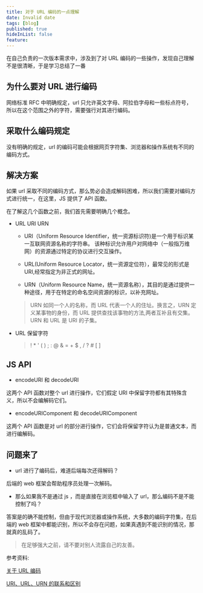 ```yaml
---
title: 对于 URL 编码的一点理解
date: Invalid date
tags: [blog]
published: true
hideInList: false
feature: 
---
```



在自己负责的一次版本需求中，涉及到了对 URL 编码的一些操作，发现自己理解不是很清晰，于是学习总结了一番

## 为什么要对 URL 进行编码

网络标准 RFC 中明确规定，url 只允许英文字母、阿拉伯字母和一些标点符号，所以在这个范围之外的字符，需要强行对其进行编码。

## 采取什么编码规定

没有明确的规定，url 的编码可能会根据网页字符集、浏览器和操作系统有不同的编码方式。

## 解决方案

如果 url 采取不同的编码方式，那么势必会造成解码困难，所以我们需要对编码方式进行统一，在这里，JS 提供了 API 函数。

在了解这几个函数之前，我们首先需要明确几个概念。

* URL URI URN

    * URI（Uniform Resource Identifier，统一资源标识符)是一个用于标识某一互联网资源名称的字符串。 该种标识允许用户对网络中（一般指万维网）的资源通过特定的协议进行交互操作。

    * URL(Uniform Resource Locator，统一资源定位符），最常见的形式是 URI,经常指定为非正式的网址。

    * URN（Uniform Resource Name，统一资源名称），其目的是通过提供一种途径，用于在特定的命名空间资源的标识，以补充网址。

    > URN 如同一个人的名称，而 URL 代表一个人的住址。换言之，URN 定义某事物的身份，而 URL 提供查找该事物的方法,两者互补且有交集。URN 和 URL 是 URI 的子集。

* URL 保留字符

    > ! * ' ( ) ; : @ & = + $ , / ? # [ ]

## JS API

* encodeURI 和 decodeURI 

这两个 API 函数对整个 url 进行操作，它们假定 URI 中保留字符都有其特殊含义，所以不会编解码它们。

* encodeURIComponent 和 decodeURIComponent 

这两个 API 函数是对 url 的部分进行操作，它们会将保留字符认为是普通文本，而进行编解码。

## 问题来了

* url 进行了编码后，难道后端每次还得解码？

后端的 web 框架会帮助程序员处理一次解码。

* 那么如果我不是通过 js ，而是直接在浏览框中输入了 url，那么编码不是不能控制了吗？

答案是的确不能控制，但由于现代浏览器或操作系统，大多数的编码字符集，在后端的 web 框架中都能识别，所以不会存在问题，如果真遇到不能识别的情况，那就真的乱码了。

> 在足够强大之前，请不要对别人流露自己的友善。

参考资料:

[关于 URL 编码](http://www.ruanyifeng.com/blog/2010/02/url_encoding.html)

[URI、URL、URN 的联系和区别](https://waylau.com/difference-of-uri-url-urn/)
